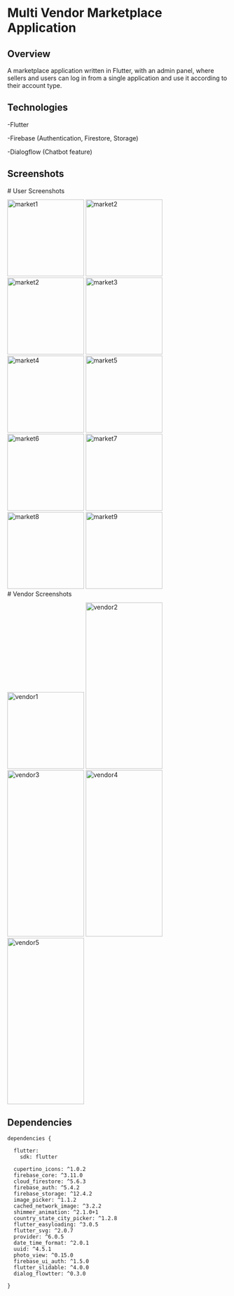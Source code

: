 # Multi Vendor Marketplace Application</p>


## Overview

A marketplace application written in Flutter, with an admin panel, where sellers and users can log in from a single application and use it according to their account type.

## Technologies

-Flutter
</p>-Firebase (Authentication, Firestore, Storage)
</p>-Dialogflow (Chatbot feature)

## Screenshots

<div style="display: flex; flex-wrap: wrap;">
    # User Screenshots </p>
</div>
    <img width="175" alt="market1" src="https://github.com/user-attachments/assets/ed0b06c3-8b4a-4edb-872a-696bbac60c14">
    <img width="175" alt="market2" src="https://github.com/user-attachments/assets/0cb6f430-1020-4c28-ad7a-3c6c474e40f7">
    <img width="175" alt="market2" src="https://github.com/user-attachments/assets/0b3f99d5-ee60-44ce-a81b-ce078a09c3b7">
    <img width="175" alt="market3" src="https://github.com/user-attachments/assets/7b74af7b-1198-4005-be74-ff48e02f4241">
    <img width="175" alt="market4" src="https://github.com/user-attachments/assets/ad7ce1e2-9d97-48fb-b9fb-3c22a72df4ac">
    <img width="175" alt="market5" src="https://github.com/user-attachments/assets/ea8c2fc6-c001-48b9-93b4-6b4f881b497c">
    <img width="175" alt="market6" src="https://github.com/user-attachments/assets/a139ed48-77e5-46bb-8d1e-e927f1b99d99">
    <img width="175" alt="market7" src="https://github.com/user-attachments/assets/a3b0f3b6-3d40-4726-a539-461e31839745">
    <img width="175" alt="market8" src="https://github.com/user-attachments/assets/3474da56-8a50-4638-8411-3d50534b567b">
    <img width="175" alt="market9" src="https://github.com/user-attachments/assets/c9688c4b-1b8a-4f3c-8c60-38abde1c0ea0">
</div>

<div style="display: flex; flex-wrap: wrap;">
</p> </p> # Vendor Screenshots </p>
</div>
    <img width="175" alt="vendor1" src="https://github.com/user-attachments/assets/df0d11af-8ceb-4843-ba0f-c5b42f68fb9e">
    <img width="175" height="379" alt="vendor2" src="https://github.com/user-attachments/assets/5a89b92b-417c-4628-b1a0-adc81770d0f8">
    <img width="175" height="379" alt="vendor3" src="https://github.com/user-attachments/assets/b2b8e0d2-6b71-46b8-8576-d00123fb346e">
    <img width="175" height="379" alt="vendor4" src="https://github.com/user-attachments/assets/0e816686-140a-44c3-af57-f94b5331068b">
    <img width="175" height="379" alt="vendor5" src="https://github.com/user-attachments/assets/724c9df6-cd08-43e8-b160-a0a52175baf7">
</div>

## Dependencies

```flutter  
dependencies {

  flutter:
    sdk: flutter

  cupertino_icons: ^1.0.2
  firebase_core: ^3.11.0
  cloud_firestore: ^5.6.3
  firebase_auth: ^5.4.2
  firebase_storage: ^12.4.2
  image_picker: ^1.1.2
  cached_network_image: ^3.2.2
  shimmer_animation: ^2.1.0+1
  country_state_city_picker: ^1.2.8
  flutter_easyloading: ^3.0.5
  flutter_svg: ^2.0.7
  provider: ^6.0.5
  date_time_format: ^2.0.1
  uuid: ^4.5.1
  photo_view: ^0.15.0
  firebase_ui_auth: ^1.5.0
  flutter_slidable: ^4.0.0
  dialog_flowtter: ^0.3.0

}
```
